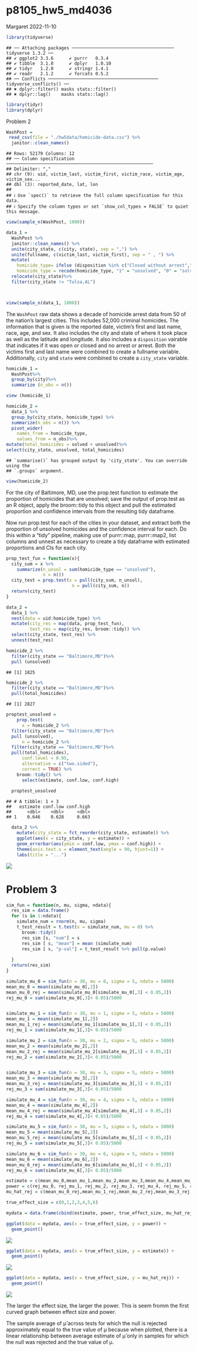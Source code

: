 p8105_hw5_md4036
================
Margaret
2022-11-10

``` r
library(tidyverse)
```

    ## ── Attaching packages ─────────────────────────────────────── tidyverse 1.3.2 ──
    ## ✔ ggplot2 3.3.6      ✔ purrr   0.3.4 
    ## ✔ tibble  3.1.8      ✔ dplyr   1.0.10
    ## ✔ tidyr   1.2.0      ✔ stringr 1.4.1 
    ## ✔ readr   2.1.2      ✔ forcats 0.5.2 
    ## ── Conflicts ────────────────────────────────────────── tidyverse_conflicts() ──
    ## ✖ dplyr::filter() masks stats::filter()
    ## ✖ dplyr::lag()    masks stats::lag()

``` r
library(tidyr)
library(dplyr)
```

Problem 2

``` r
WashPost =
 read_csv(file = "./hw5data/homicide-data.csv") %>%
  janitor::clean_names()
```

    ## Rows: 52179 Columns: 12
    ## ── Column specification ────────────────────────────────────────────────────────
    ## Delimiter: ","
    ## chr (9): uid, victim_last, victim_first, victim_race, victim_age, victim_sex...
    ## dbl (3): reported_date, lat, lon
    ## 
    ## ℹ Use `spec()` to retrieve the full column specification for this data.
    ## ℹ Specify the column types or set `show_col_types = FALSE` to quiet this message.

``` r
view(sample_n(WashPost, 1000))
```

``` r
data_1 = 
  WashPost %>%
  janitor::clean_names() %>%
  unite(city_state, c(city, state), sep = ",") %>%
  unite(fullname, c(victim_last, victim_first), sep = " , ") %>%
  mutate(
    homicide_type= ifelse (disposition %in% c("Closed without arrest","Open/No arrest"), "1", "0"),
    homicide_type = recode(homicide_type, "1" = "unsolved", "0" = "solved"))%>%
  relocate(city_state)%>%
  filter(city_state != "Tulsa,AL")



view(sample_n(data_1, 1000))
```

The `WashPost` raw data shows a decade of homicide arrest data from 50
of the nation’s largest cities. This includes 52,000 criminal homicides.
The information that is given is the reported date, victim’s first and
last name, race, age, and sex. It also includes the city and state of
where it took place as well as the latitude and longitude. It also
includes a `disposition` vairable that indicates if it was open or
closed and no arrest or arrest. Both the victims first and last name
were combined to create a fullname variable. Additionally, `city` and
`state` were combined to create a `city_state` variable.

``` r
homicide_1 = 
  WashPost%>%
  group_by(city)%>%
  summarize (n_obs = n())

view (homicide_1)
```

``` r
homicide_2 = 
  data_1 %>%
  group_by(city_state, homicide_type) %>%
  summarize(n_obs = n()) %>%
  pivot_wider(
    names_from = homicide_type, 
    values_from = n_obs)%>%
mutate(total_homicides = solved + unsolved)%>%
select(city_state, unsolved, total_homicides)
```

    ## `summarise()` has grouped output by 'city_state'. You can override using the
    ## `.groups` argument.

``` r
view(homicide_2)
```

For the city of Baltimore, MD, use the prop.test function to estimate
the proportion of homicides that are unsolved; save the output of
prop.test as an R object, apply the broom::tidy to this object and pull
the estimated proportion and confidence intervals from the resulting
tidy dataframe.

Now run prop.test for each of the cities in your dataset, and extract
both the proportion of unsolved homicides and the confidence interval
for each. Do this within a “tidy” pipeline, making use of purrr::map,
purrr::map2, list columns and unnest as necessary to create a tidy
dataframe with estimated proportions and CIs for each city.

``` r
prop_test_fun = function(x){
  city_sum = x %>% 
    summarize(n_unsol = sum(homicide_type == "unsolved"),
              n = n())
  city_test = prop.test(x = pull(city_sum, n_unsol),
                         n = pull(city_sum, n))
  return(city_test)
}

data_2 = 
  data_1 %>%
  nest(data = uid:homicide_type) %>%
  mutate(city_res = map(data, prop_test_fun),
         test_res = map(city_res, broom::tidy)) %>% 
  select(city_state, test_res) %>% 
  unnest(test_res)

homicide_2 %>%
  filter(city_state == "Baltimore,MD")%>%
  pull (unsolved)
```

    ## [1] 1825

``` r
homicide_2 %>%
  filter(city_state == "Baltimore,MD")%>%
  pull(total_homicides)
```

    ## [1] 2827

``` r
proptest_unsolved =
    prop.test(
      x = homicide_2 %>%
  filter(city_state == "Baltimore,MD")%>%
  pull (unsolved),
      n = homicide_2 %>%
  filter(city_state == "Baltimore,MD")%>%
  pull(total_homicides),
      conf.level = 0.95,
      alternative = c("two.sided"),
      correct = TRUE) %>%
    broom::tidy() %>%
      select(estimate, conf.low, conf.high)
  
  proptest_unsolved
```

    ## # A tibble: 1 × 3
    ##   estimate conf.low conf.high
    ##      <dbl>    <dbl>     <dbl>
    ## 1    0.646    0.628     0.663

``` r
  data_2 %>% 
    mutate(city_state = fct_reorder(city_state, estimate)) %>% 
    ggplot(aes(x = city_state, y = estimate)) +
    geom_errorbar(aes(ymin = conf.low, ymax = conf.high)) + 
    theme(axis.text.x = element_text(angle = 90, hjust=1)) +
    labs(title = "...")
```

![](p8105_hw5_md4036_files/figure-gfm/unnamed-chunk-6-1.png)<!-- -->

# Problem 3

``` r
sim_fun = function(n, mu, sigma, ndata){
  res_sim = data.frame()
  for (s in 1:ndata){
    simulate_num = rnorm(n, mu, sigma)
    t_test_result = t.test(x = simulate_num, mu = 0) %>%
      broom::tidy() 
      res_sim [s, "num"] = s
      res_sim [ s, "mean"] = mean (simulate_num)
      res_sim [ s, "p-val"] = t_test_result %>% pull(p.value)
      
  }
  return(res_sim)
}

simulate_mu_0 = sim_fun(n = 30, mu = 0, sigma = 5, ndata = 5000)
mean_mu_0 = mean(simulate_mu_0[,2])
mean_mu_0_rej = mean(simulate_mu_0[simulate_mu_0[,3] < 0.05,2])
rej_mu_0 = sum(simulate_mu_0[,3]< 0.05)/5000


simulate_mu_1 = sim_fun(n = 30, mu = 1, sigma = 5, ndata = 5000)
mean_mu_1 = mean(simulate_mu_1[,2])
mean_mu_1_rej = mean(simulate_mu_1[simulate_mu_1[,3] < 0.05,2])
rej_mu_1 = sum(simulate_mu_1[,3]< 0.05)/5000

simulate_mu_2 = sim_fun(n = 30, mu = 2, sigma = 5, ndata = 5000)
mean_mu_2 = mean(simulate_mu_2[,2])
mean_mu_2_rej = mean(simulate_mu_2[simulate_mu_2[,3] < 0.05,2])
rej_mu_2 = sum(simulate_mu_2[,3]< 0.05)/5000


simulate_mu_3 = sim_fun(n = 30, mu = 3, sigma = 5, ndata = 5000)
mean_mu_3 = mean(simulate_mu_3[,2])
mean_mu_3_rej = mean(simulate_mu_3[simulate_mu_3[,3] < 0.05,2])
rej_mu_3 = sum(simulate_mu_3[,3]< 0.05)/5000

simulate_mu_4 = sim_fun(n = 30, mu = 4, sigma = 5, ndata = 5000)
mean_mu_4 = mean(simulate_mu_4[,2])
mean_mu_4_rej = mean(simulate_mu_4[simulate_mu_4[,3] < 0.05,2])
rej_mu_4 = sum(simulate_mu_4[,3]< 0.05)/5000

simulate_mu_5 = sim_fun(n = 30, mu = 5, sigma = 5, ndata = 5000)
mean_mu_5 = mean(simulate_mu_5[,2])
mean_mu_5_rej = mean(simulate_mu_5[simulate_mu_5[,3] < 0.05,2])
rej_mu_5 = sum(simulate_mu_5[,3]< 0.05)/5000

simulate_mu_6 = sim_fun(n = 30, mu = 6, sigma = 5, ndata = 5000)
mean_mu_6 = mean(simulate_mu_6[,2])
mean_mu_6_rej = mean(simulate_mu_6[simulate_mu_6[,3] < 0.05,2])
rej_mu_6 = sum(simulate_mu_6[,3]< 0.05)/5000

estimate = c(mean_mu_0,mean_mu_1,mean_mu_2,mean_mu_3,mean_mu_4,mean_mu_5,mean_mu_6)
power = c(rej_mu_0, rej_mu_1, rej_mu_2, rej_mu_3, rej_mu_4, rej_mu_5, rej_mu_6)
mu_hat_rej = c(mean_mu_0_rej,mean_mu_1_rej,mean_mu_2_rej,mean_mu_3_rej,mean_mu_4_rej,mean_mu_5_rej,mean_mu_6_rej)

true_effect_size = c(0,1,2,3,4,5,6)

mydata = data.frame(cbind(estimate, power, true_effect_size, mu_hat_rej))

ggplot(data = mydata, aes(x = true_effect_size, y = power)) +
  geom_point()
```

![](p8105_hw5_md4036_files/figure-gfm/unnamed-chunk-7-1.png)<!-- -->

``` r
ggplot(data = mydata, aes(x = true_effect_size, y = estimate)) +
  geom_point()
```

![](p8105_hw5_md4036_files/figure-gfm/unnamed-chunk-7-2.png)<!-- -->

``` r
ggplot(data = mydata, aes(x = true_effect_size, y = mu_hat_rej)) +
  geom_point() 
```

![](p8105_hw5_md4036_files/figure-gfm/unnamed-chunk-7-3.png)<!-- -->

The larger the effect size, the larger the power. This is seem fromm the
first curved graph between effect size and power.

The sample average of μ̂ across tests for which the null is rejected
approximately equal to the true value of μ because when plotted, there
is a linear relationship between average estimate of μ̂ only in samples
for which the null was rejected and the true value of μ.
